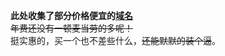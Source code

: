 <b>此处收集了部分价格便宜的[域名](https://www.namesilo.com/pricing.php?rid=34bbb65at)</b><br/>
<s>年费还没有一顿麦当劳的多呢！</s><br/>
挺实惠的，买一个也不差些什么，<s>还能默默的装个逼</s>。
